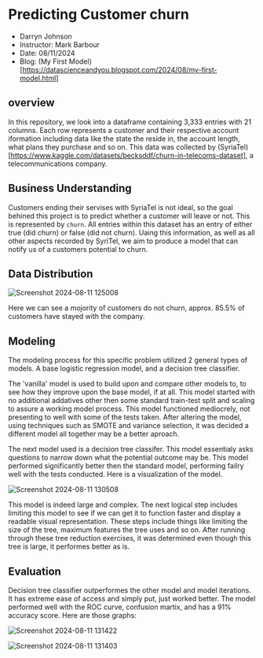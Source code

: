 # Predicting Customer churn

- Darryn Johnson
- Instructor: Mark Barbour
- Date: 08/11/2024
- Blog: (My First Model)[https://datascienceandyou.blogspot.com/2024/08/my-first-model.html]

## overview 
In this repository, we look into a dataframe containing 3,333 entries with 21 columns. Each row represents a customer and their respective account iformation including data like the state the reside in, the account length, what plans they purchase and so on. This data was collected by (SyriaTel)[https://www.kaggle.com/datasets/becksddf/churn-in-telecoms-dataset], a telecommunications company.

## Business Understanding 
Customers ending their servises with SyriaTel is not ideal, so the goal behined this project is to predict whether a customer will leave or not. This is represented by `churn`. All entries within this dataset has an entry of either true (did churn) or false (did not churn). Uaing this information, as well as all other aspects recorded by SyriTel, we aim to produce a model that can notify us of a customers potential to churn.

## Data Distribution 

![Screenshot 2024-08-11 125008](https://github.com/user-attachments/assets/e04dbc43-dccf-416c-bd66-bb3846d931d6)

Here we can see a mojority of customers do not churn, approx. 85.5% of customers have stayed with the company.

## Modeling 

The modeling process for this specific problem utilized 2 general types of models. A base logistic regression model, and a decision tree classifier.

The 'vanilla' model is used to build upon and compare other models to, to see how they improve upon the base model, if at all. This model started with no additional addatives other then some standard train-test split and scaling to assure a working model process. This model functioned mediocrely, not presenting to well with some of the tests taken. After altering the model, using techniques such as SMOTE and variance selection, it was decided a different model all together may be a better aproach.

The next model used is a decision tree classifer. This model essentialy asks questions to narrow down what the potential outcome may be. This model performed significantly better then the standard model, performing failry well with the tests conducted. Here is a visualization of the model.

![Screenshot 2024-08-11 130508](https://github.com/user-attachments/assets/26335365-1c39-4d88-9537-45acc56638eb)

This model is indeed large and complex. The next logical step includes limiting this model to see if we can get it to function faster and display a readable visual representation. These steps include things like limiting the size of the tree, maximum features the tree uses and so on. After running through these tree reduction exercises, it was determined even though this tree is large, it performes better as is.

## Evaluation 

Decision tree classifier outperformes the other model and model iterations. It has extreme ease of access and simply put, just worked better. The model performed well with the ROC curve, confusion martix, and has a 91% accuracy score. Here are those graphs:

![Screenshot 2024-08-11 131422](https://github.com/user-attachments/assets/ebed43fc-c2ae-4c06-a2f3-23b04ac4f4ec)

![Screenshot 2024-08-11 131403](https://github.com/user-attachments/assets/2fff6687-fd08-4bb9-80b0-6aa989c58f7e)
